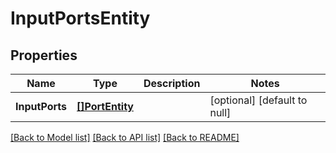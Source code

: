 # InputPortsEntity

## Properties
Name | Type | Description | Notes
------------ | ------------- | ------------- | -------------
**InputPorts** | [**[]PortEntity**](PortEntity.md) |  | [optional] [default to null]

[[Back to Model list]](../README.md#documentation-for-models) [[Back to API list]](../README.md#documentation-for-api-endpoints) [[Back to README]](../README.md)

